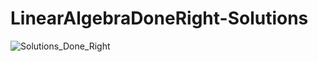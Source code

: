 # LinearAlgebraDoneRight-Solutions

![Solutions_Done_Right](https://github.com/user-attachments/assets/5d8e76c8-44a9-4364-adf4-a322a0fcce99)
